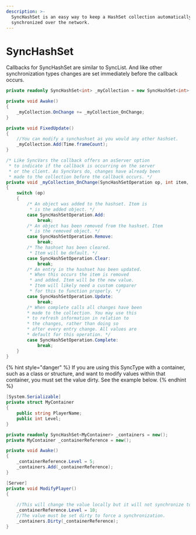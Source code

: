 ```yaml
---
description: >-
  SyncHashSet is an easy way to keep a HashSet collection automatically
  synchronized over the network.
---
```


# SyncHashSet

Callbacks for SyncHashSet are similar to SyncList. And like other synchronization types changes are set immediately before the callback occurs.&#x20;

```csharp
private readonly SyncHashSet<int> _myCollection = new SyncHashSet<int>();

private void Awake()
{
    _myCollection.OnChange += _myCollection_OnChange;
}

private void FixedUpdate()
{
    //You can modify a synchashset as you would any other hashset.
    _myCollection.Add(Time.frameCount);
}

/* Like SyncVars the callback offers an asServer option
 * to indicate if the callback is occurring on the server
 * or the client. As SyncVars do, changes have already been
 * made to the collection before the callback occurs. */
private void _myCollection_OnChange(SyncHashSetOperation op, int item, bool asServer)
{
    switch (op)
    {
        /* An object was added to the hashset. Item is
         * is the added object. */
        case SyncHashSetOperation.Add:
            break;
        /* An object has been removed from the hashset. Item
         * is the removed object. */
        case SyncHashSetOperation.Remove:
            break;
        /* The hashset has been cleared. 
         * Item will be default. */
        case SyncHashSetOperation.Clear:
            break;
        /* An entry in the hashset has been updated. 
         * When this occurs the item is removed
         * and added. Item will be the new value.
         * Item will likely need a custom comparer
         * for this to function properly. */
        case SyncHashSetOperation.Update:
            break;            
        /* When complete calls all changes have been
        * made to the collection. You may use this
        * to refresh information in relation to
        * the changes, rather than doing so
        * after every entry change. All values are
        * default for this operation. */
        case SyncHashSetOperation.Complete:
            break;
    }
}

```

{% hint style="danger" %}
If you are using this SyncType with a container, such as a class or structure, and want to modify values within that container, you must set the value dirty. See the example below.
{% endhint %}

```csharp
[System.Serializable]
private struct MyContainer
{
    public string PlayerName;
    public int Level;
}

private readonly SyncHashSet<MyContainer> _containers = new();
private MyContainer _containerReference = new();

private void Awake()
{
    _containerReference.Level = 5;
    _containers.Add(_containerReference);
}

[Server]
private void ModifyPlayer()
{
    
    //This will change the value locally but it will not synchronize to clients.
    _containerReference.Level = 10;
    //The value must be set dirty to force a synchronization.
    _containers.Dirty(_containerReference);
}
```
